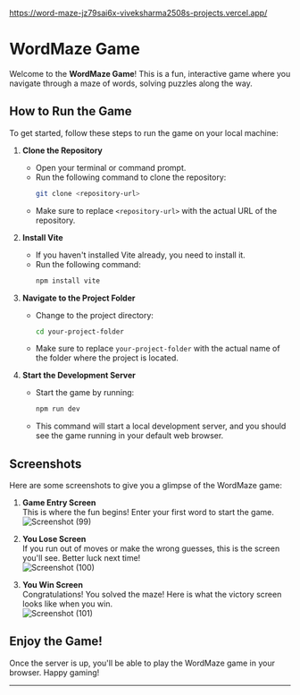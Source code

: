 https://word-maze-jz79sai6x-viveksharma2508s-projects.vercel.app/

# WordMaze Game

Welcome to the **WordMaze Game**! This is a fun, interactive game where you navigate through a maze of words, solving puzzles along the way.

## How to Run the Game

To get started, follow these steps to run the game on your local machine:

1. **Clone the Repository**
   - Open your terminal or command prompt.
   - Run the following command to clone the repository:
     ```bash
     git clone <repository-url>
     ```
   - Make sure to replace `<repository-url>` with the actual URL of the repository.

2. **Install Vite**
   - If you haven't installed Vite already, you need to install it.
   - Run the following command:
     ```bash
     npm install vite
     ```

3. **Navigate to the Project Folder**
   - Change to the project directory:
     ```bash
     cd your-project-folder
     ```
   - Make sure to replace `your-project-folder` with the actual name of the folder where the project is located.

4. **Start the Development Server**
   - Start the game by running:
     ```bash
     npm run dev
     ```
   - This command will start a local development server, and you should see the game running in your default web browser.

## Screenshots

Here are some screenshots to give you a glimpse of the WordMaze game:

1. **Game Entry Screen**  
   This is where the fun begins! Enter your first word to start the game.  
   ![Screenshot (99)](https://github.com/user-attachments/assets/7498c600-c516-44b9-bd8d-ceadb96ac33e)



2. **You Lose Screen**  
   If you run out of moves or make the wrong guesses, this is the screen you'll see. Better luck next time!  
   ![Screenshot (100)](https://github.com/user-attachments/assets/a90f0aa6-594b-4b3c-aa50-d42bf6a296b7)



3. **You Win Screen**  
   Congratulations! You solved the maze! Here is what the victory screen looks like when you win.  
   ![Screenshot (101)](https://github.com/user-attachments/assets/0dfb06da-499b-4ea6-8789-1ee4844f029c)




## Enjoy the Game!

Once the server is up, you'll be able to play the WordMaze game in your browser. Happy gaming!

---
